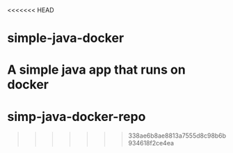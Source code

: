 <<<<<<< HEAD
# simple-java-docker
A simple java app that runs on docker 
=======
# simp-java-docker-repo
>>>>>>> 338ae6b8ae8813a7555d8c98b6b934618f2ce4ea

